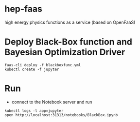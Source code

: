 # hep-faas
high energy physics functions as a service (based on OpenFaaS)


# Deploy Black-Box function and Bayesian Optimization Driver
```
faas-cli deploy -f blackboxfunc.yml
kubectl create -f jupyter
```

# Run

* connect to the Notebook server and run

```
kubectl logs -l app=jupyter 
open http://localhost:31313/notebooks/BlackBox.ipynb
```
